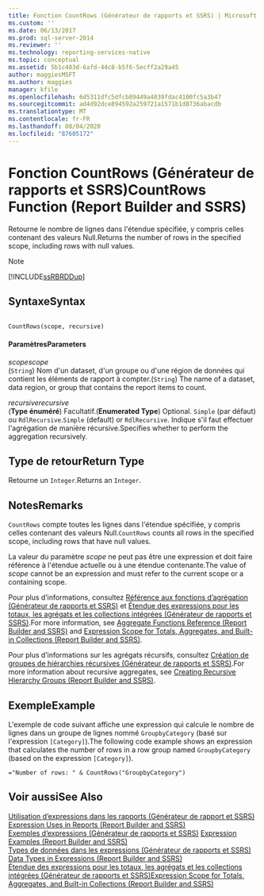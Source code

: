 ```yaml
---
title: Fonction CountRows (Générateur de rapports et SSRS) | Microsoft Docs
ms.custom: ''
ms.date: 06/13/2017
ms.prod: sql-server-2014
ms.reviewer: ''
ms.technology: reporting-services-native
ms.topic: conceptual
ms.assetid: 5b1c403d-6afd-44c8-b5f6-5ecff2a29a45
author: maggiesMSFT
ms.author: maggies
manager: kfile
ms.openlocfilehash: 6d5311dfc5dfcb89449a4039fdac4100fc5a3b47
ms.sourcegitcommit: ad4d92dce894592a259721a1571b1d8736abacdb
ms.translationtype: MT
ms.contentlocale: fr-FR
ms.lasthandoff: 08/04/2020
ms.locfileid: "87605172"
---
```

# <a name="countrows-function-report-builder-and-ssrs"></a><span data-ttu-id="04466-102">Fonction CountRows (Générateur de rapports et SSRS)</span><span class="sxs-lookup"><span data-stu-id="04466-102">CountRows Function (Report Builder and SSRS)</span></span>
  <span data-ttu-id="04466-103">Retourne le nombre de lignes dans l'étendue spécifiée, y compris celles contenant des valeurs Null.</span><span class="sxs-lookup"><span data-stu-id="04466-103">Returns the number of rows in the specified scope, including rows with null values.</span></span>  
  
> [!NOTE]  
>  [!INCLUDE[ssRBRDDup](../../includes/ssrbrddup-md.md)]  
  
## <a name="syntax"></a><span data-ttu-id="04466-104">Syntaxe</span><span class="sxs-lookup"><span data-stu-id="04466-104">Syntax</span></span>  
  
```  
  
CountRows(scope, recursive)  
```  
  
#### <a name="parameters"></a><span data-ttu-id="04466-105">Paramètres</span><span class="sxs-lookup"><span data-stu-id="04466-105">Parameters</span></span>  
 <span data-ttu-id="04466-106">*scope*</span><span class="sxs-lookup"><span data-stu-id="04466-106">*scope*</span></span>  
 <span data-ttu-id="04466-107">(`String`) Nom d'un dataset, d'un groupe ou d'une région de données qui contient les éléments de rapport à compter.</span><span class="sxs-lookup"><span data-stu-id="04466-107">(`String`) The name of a dataset, data region, or group that contains the report items to count.</span></span>  
  
 <span data-ttu-id="04466-108">*recursive*</span><span class="sxs-lookup"><span data-stu-id="04466-108">*recursive*</span></span>  
 <span data-ttu-id="04466-109">(**Type énuméré**) Facultatif.</span><span class="sxs-lookup"><span data-stu-id="04466-109">(**Enumerated Type**) Optional.</span></span> <span data-ttu-id="04466-110">`Simple` (par défaut) ou `RdlRecursive`.</span><span class="sxs-lookup"><span data-stu-id="04466-110">`Simple` (default) or `RdlRecursive`.</span></span> <span data-ttu-id="04466-111">Indique s'il faut effectuer l'agrégation de manière récursive.</span><span class="sxs-lookup"><span data-stu-id="04466-111">Specifies whether to perform the aggregation recursively.</span></span>  
  
## <a name="return-type"></a><span data-ttu-id="04466-112">Type de retour</span><span class="sxs-lookup"><span data-stu-id="04466-112">Return Type</span></span>  
 <span data-ttu-id="04466-113">Retourne un `Integer`.</span><span class="sxs-lookup"><span data-stu-id="04466-113">Returns an `Integer`.</span></span>  
  
## <a name="remarks"></a><span data-ttu-id="04466-114">Notes</span><span class="sxs-lookup"><span data-stu-id="04466-114">Remarks</span></span>  
 <span data-ttu-id="04466-115">`CountRows` compte toutes les lignes dans l'étendue spécifiée, y compris celles contenant des valeurs Null.</span><span class="sxs-lookup"><span data-stu-id="04466-115">`CountRows` counts all rows in the specified scope, including rows that have null values.</span></span>  
  
 <span data-ttu-id="04466-116">La valeur du paramètre *scope* ne peut pas être une expression et doit faire référence à l'étendue actuelle ou à une étendue contenante.</span><span class="sxs-lookup"><span data-stu-id="04466-116">The value of *scope* cannot be an expression and must refer to the current scope or a containing scope.</span></span>  
  
 <span data-ttu-id="04466-117">Pour plus d’informations, consultez [Référence aux fonctions d’agrégation &#40;Générateur de rapports et SSRS&#41;](report-builder-functions-aggregate-functions-reference.md) et [Étendue des expressions pour les totaux, les agrégats et les collections intégrées &#40;Générateur de rapports et SSRS&#41;](expression-scope-for-totals-aggregates-and-built-in-collections.md).</span><span class="sxs-lookup"><span data-stu-id="04466-117">For more information, see [Aggregate Functions Reference &#40;Report Builder and SSRS&#41;](report-builder-functions-aggregate-functions-reference.md) and [Expression Scope for Totals, Aggregates, and Built-in Collections &#40;Report Builder and SSRS&#41;](expression-scope-for-totals-aggregates-and-built-in-collections.md).</span></span>  
  
 <span data-ttu-id="04466-118">Pour plus d’informations sur les agrégats récursifs, consultez [Création de groupes de hiérarchies récursives &#40;Générateur de rapports et SSRS&#41;](creating-recursive-hierarchy-groups-report-builder-and-ssrs.md).</span><span class="sxs-lookup"><span data-stu-id="04466-118">For more information about recursive aggregates, see [Creating Recursive Hierarchy Groups &#40;Report Builder and SSRS&#41;](creating-recursive-hierarchy-groups-report-builder-and-ssrs.md).</span></span>  
  
## <a name="example"></a><span data-ttu-id="04466-119">Exemple</span><span class="sxs-lookup"><span data-stu-id="04466-119">Example</span></span>  
 <span data-ttu-id="04466-120">L'exemple de code suivant affiche une expression qui calcule le nombre de lignes dans un groupe de lignes nommé `GroupbyCategory` (basé sur l'expression `[Category]`).</span><span class="sxs-lookup"><span data-stu-id="04466-120">The following code example shows an expression that calculates the number of rows in a row group named `GroupbyCategory` (based on the expression `[Category]`).</span></span>  
  
```  
="Number of rows: " & CountRows("GroupbyCategory")  
```  
  
## <a name="see-also"></a><span data-ttu-id="04466-121">Voir aussi</span><span class="sxs-lookup"><span data-stu-id="04466-121">See Also</span></span>  
 <span data-ttu-id="04466-122">[Utilisation d’expressions dans les rapports &#40;Générateur de rapport et SSRS&#41;](expression-uses-in-reports-report-builder-and-ssrs.md) </span><span class="sxs-lookup"><span data-stu-id="04466-122">[Expression Uses in Reports &#40;Report Builder and SSRS&#41;](expression-uses-in-reports-report-builder-and-ssrs.md) </span></span>  
 <span data-ttu-id="04466-123">[Exemples d’expressions &#40;Générateur de rapports et SSRS&#41;](expression-examples-report-builder-and-ssrs.md) </span><span class="sxs-lookup"><span data-stu-id="04466-123">[Expression Examples &#40;Report Builder and SSRS&#41;](expression-examples-report-builder-and-ssrs.md) </span></span>  
 <span data-ttu-id="04466-124">[Types de données dans les expressions &#40;Générateur de rapports et SSRS&#41;](expressions-report-builder-and-ssrs.md) </span><span class="sxs-lookup"><span data-stu-id="04466-124">[Data Types in Expressions &#40;Report Builder and SSRS&#41;](expressions-report-builder-and-ssrs.md) </span></span>  
 [<span data-ttu-id="04466-125">Étendue des expressions pour les totaux, les agrégats et les collections intégrées &#40;Générateur de rapports et SSRS&#41;</span><span class="sxs-lookup"><span data-stu-id="04466-125">Expression Scope for Totals, Aggregates, and Built-in Collections &#40;Report Builder and SSRS&#41;</span></span>](expression-scope-for-totals-aggregates-and-built-in-collections.md)  
  
  
